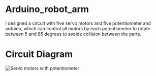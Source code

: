# Arduino_robot_arm

I designed a circuit with five servo motors and five potentiometer and arduino, which can control all motors by each potentiometer to rotate between 5 and 85 degrees to avoide collision between the parts.




# Circuit Diagram

![Servo motors with potentiometer](https://user-images.githubusercontent.com/85786699/122657651-3920f100-d16e-11eb-95ba-113bbbee1783.PNG)
